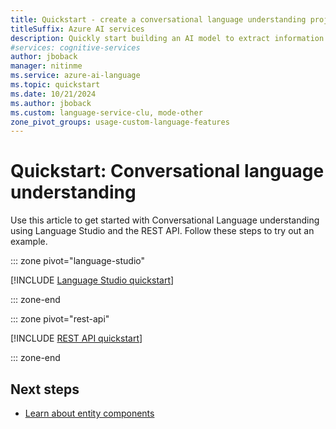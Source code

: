 ```yaml
---
title: Quickstart - create a conversational language understanding project
titleSuffix: Azure AI services
description: Quickly start building an AI model to extract information and predict the intentions of text-based utterances.
#services: cognitive-services
author: jboback
manager: nitinme
ms.service: azure-ai-language
ms.topic: quickstart
ms.date: 10/21/2024
ms.author: jboback
ms.custom: language-service-clu, mode-other
zone_pivot_groups: usage-custom-language-features
---
```


# Quickstart: Conversational language understanding 

Use this article to get started with Conversational Language understanding using Language Studio and the REST API. Follow these steps to try out an example.

::: zone pivot="language-studio"

[!INCLUDE [Language Studio quickstart](includes/quickstarts/language-studio.md)]

::: zone-end

::: zone pivot="rest-api"

[!INCLUDE [REST API quickstart](includes/quickstarts/rest-api.md)]

::: zone-end

## Next steps

* [Learn about entity components](concepts/entity-components.md)
